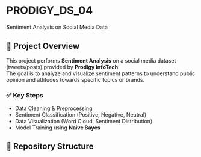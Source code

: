 # PRODIGY_DS_04
Sentiment Analysis on Social Media Data

## 📌 Project Overview
This project performs **Sentiment Analysis** on a social media dataset (tweets/posts) provided by **Prodigy InfoTech**.  
The goal is to analyze and visualize sentiment patterns to understand public opinion and attitudes towards specific topics or brands.

### ✅ Key Steps
- Data Cleaning & Preprocessing
- Sentiment Classification (Positive, Negative, Neutral)
- Data Visualization (Word Cloud, Sentiment Distribution)
- Model Training using **Naive Bayes**
## 📂 Repository Structure
